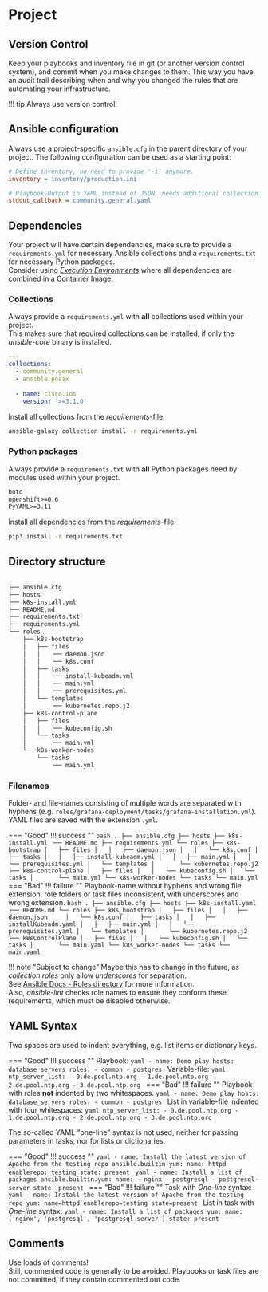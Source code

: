 # Project

## Version Control
Keep your playbooks and inventory file in git (or another version control system), and commit when you make changes to them. This way you have an audit trail describing when and why you changed the rules that are automating your infrastructure.

!!! tip
    Always use version control!

## Ansible configuration

Always use a project-specific `ansible.cfg` in the parent directory of your project. The following configuration can be used as a starting point:

```ini
# Define inventory, no need to provide '-i' anymore.
inventory = inventory/production.ini

# Playbook-Output in YAML instead of JSON, needs additional collection.
stdout_callback = community.general.yaml
```

## Dependencies

Your project will have certain dependencies, make sure to provide a `requirements.yml` for necessary Ansible collections and a `requirements.txt` for necessary Python packages.  
Consider using [*Execution Environments*](installation.md#execution-environments) where all dependencies are combined in a Container Image.

### Collections

Always provide a `requirements.yml` with **all** collections used within your project.  
This makes sure that required collections can be installed, if only the *ansible-core* binary is installed.

```yaml
---
collections:
  - community.general
  - ansible.posix
  
  - name: cisco.ios
    version: '>=3.1.0'  
```

Install all collections from the *requirements*-file:

```bash
ansible-galaxy collection install -r requirements.yml
```

### Python packages

Always provide a `requirements.txt` with **all** Python packages need by modules used within your project.

```txt
boto
openshift>=0.6
PyYAML>=3.11
```

Install all dependencies from the *requirements*-file:

```bash
pip3 install -r requirements.txt
```

## Directory structure

```bash
.
├── ansible.cfg
├── hosts
├── k8s-install.yml
├── README.md
├── requirements.txt
├── requirements.yml
└── roles
    ├── k8s-bootstrap
    │   ├── files
    │   │   ├── daemon.json
    │   │   └── k8s.conf
    │   ├── tasks
    │   │   ├── install-kubeadm.yml
    │   │   ├── main.yml
    │   │   └── prerequisites.yml
    │   └── templates
    │       └── kubernetes.repo.j2
    ├── k8s-control-plane
    │   ├── files
    │   │   └── kubeconfig.sh
    │   └── tasks
    │       └── main.yml
    └── k8s-worker-nodes
        └── tasks
            └── main.yml
```

### Filenames

Folder- and file-names consisting of multiple words are separated with hyphens (e.g. `roles/grafana-deployment/tasks/grafana-installation.yml`).  
YAML files are saved with the extension `.yml`. 

=== "Good"
    !!! success ""
        ```bash
        .
        ├── ansible.cfg
        ├── hosts
        ├── k8s-install.yml
        ├── README.md
        ├── requirements.yml
        └── roles
            ├── k8s-bootstrap
            │   ├── files
            │   │   ├── daemon.json
            │   │   └── k8s.conf
            │   ├── tasks
            │   │   ├── install-kubeadm.yml
            │   │   ├── main.yml
            │   │   └── prerequisites.yml
            │   └── templates
            │       └── kubernetes.repo.j2
            ├── k8s-control-plane
            │   ├── files
            │   │   └── kubeconfig.sh
            │   └── tasks
            │       └── main.yml
            └── k8s-worker-nodes
                └── tasks
                    └── main.yml
        ```
=== "Bad"
    !!! failure ""
        Playbook-name without hyphens and wrong file extension, role folders or task files inconsistent, with underscores and wrong extension.
        ```bash
        .
        ├── ansible.cfg
        ├── hosts
        ├── k8s-install.yaml
        ├── README.md
        └── roles
            ├── k8s_bootstrap
            │   ├── files
            │   │   ├── daemon.json
            │   │   └── k8s.conf
            │   ├── tasks
            │   │   ├── installKubeadm.yaml
            │   │   ├── main.yml
            │   │   └── prerequisites.yaml
            │   └── templates
            │       └── kubernetes.repo.j2
            ├── k8sControlPlane
            │   ├── files
            │   │   └── kubeconfig.sh
            │   └── tasks
            │       └── main.yaml
            └── k8s_worker-nodes
                └── tasks
                    └── main.yaml
        ```

!!! note "Subject to change"
    Maybe this has to change in the future, as *collection roles* only allow *underscores* for separation.  
    See [Ansible Docs - Roles directory](https://docs.ansible.com/ansible/devel/dev_guide/developing_collections_structure.html#roles-directory) for more information.  
    Also, *ansible-lint* checks role names to ensure they conform these requirements, which must be disabled otherwise.

## YAML Syntax
 
Two spaces are used to indent everything, e.g. list items or dictionary keys.

=== "Good"
    !!! success ""
        Playbook:
        ```yaml
        - name: Demo play
          hosts: database_servers
          roles:
            - common
            - postgres
        ```
        Variable-file:
        ```yaml
        ntp_server_list:
          - 0.de.pool.ntp.org
          - 1.de.pool.ntp.org
          - 2.de.pool.ntp.org
          - 3.de.pool.ntp.org
        ```
=== "Bad"
    !!! failure ""
        Playbook with roles **not** indented by two whitespaces.
        ```yaml
        - name: Demo play
          hosts: database_servers
          roles:
          - common
          - postgres
        ```
        List in variable-file indented with four whitespaces:
        ```yaml
        ntp_server_list:
            - 0.de.pool.ntp.org
            - 1.de.pool.ntp.org
            - 2.de.pool.ntp.org
            - 3.de.pool.ntp.org
        ```

The so-called YAML "one-line" syntax is not used, neither for passing parameters in tasks, nor for lists or dictionaries.

=== "Good"
    !!! success ""
        ```yaml
        - name: Install the latest version of Apache from the testing repo
          ansible.builtin.yum:
            name: httpd
            enablerepo: testing
            state: present
        ```
        ```yaml
        - name: Install a list of packages
          ansible.builtin.yum:
            name:
              - nginx
              - postgresql
              - postgresql-server
            state: present
        ```
=== "Bad"
    !!! failure ""
        Task with *One-line* syntax:
        ```yaml
        - name: Install the latest version of Apache from the testing repo
          yum: name=httpd enablerepo=testing state=present
        ```
        List in task with *One-line* syntax:
        ```yaml
        - name: Install a list of packages
          yum:
            name: ['nginx', 'postgresql', 'postgresql-server']
            state: present
        ```

## Comments

Use loads of comments!  
Still, commented code is generally to be avoided. Playbooks or task files are not committed, if they contain commented out code.  

